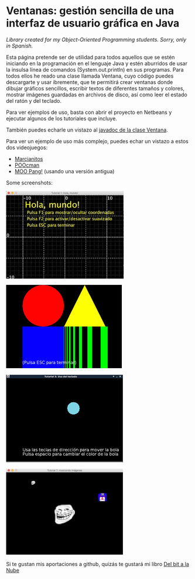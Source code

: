 Ventanas: gestión sencilla de una interfaz de usuario gráfica en Java
=====================================================================

_Library created for my Object-Oriented Programming students. Sorry, only in Spanish._

Esta página pretende ser de utilidad para todos aquellos que se estén iniciando
en la programación en el lenguaje Java y estén aburridos de usar la insulsa
línea de comandos (System.out.println) en sus programas. Para todos ellos he 
reado una clase llamada Ventana, cuyo código puedes descargarte y usar
ibremente, que te permitirá crear ventanas donde dibujar gráficos sencillos,
escribir textos de diferentes tamaños y colores, mostrar imágenes guardadas en
archivos de disco, así como leer el estado del ratón y del teclado.

Para ver ejemplos de uso, basta con abrir el proyecto en Netbeans y ejecutar
algunos de los tutoriales que incluye.

También puedes echarle un vistazo al [javadoc de la clase Ventana](JAVADOC.md).

Para ver un ejemplo de uso más complejo, puedes echar un vistazo a estos dos videojuegos:
 
* [Marcianitos](https://github.com/mariomac/marcianitos)
* [POOcman](https://github.com/mariomac/poocman)
* [MOO Pang!](https://github.com/mariomac/MOOPang) (usando una versión antigua)

Some screenshots:

![](shot1.jpg)

![](shot2.jpg)

![](shot3.jpg)

![](shot4.jpg)

Si te gustan mis aportaciones a github, quizás te gustará mi libro [Del bit a la Nube](http://www.xaas.guru/del-bit-a-la-nube/)

